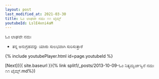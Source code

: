 ```yaml
---
layout: post
last_modified_at: 2021-03-30
title: ಓಂ ಲಾಘವೇ ನಮಃ ೧೧ ಟೈಮ್ಸ್
youtubeId: LslE4xni4aM
---
```

 
 
 ಓಂ ಲಾಘವೇ ನಮಃ  
 
 -  ತನ್ನ ಅನುಗ್ರಹವನ್ನು ಯಾರು ಸುಲಭವಾಗಿ ಸುರಿಸುತ್ತಾರೆ 
 
  
 
  
 
 
 
 
 
 


{% include youtubePlayer.html id=page.youtubeId %}
 
[Next]({{ site.baseurl }}{% link  split1/_posts/2013-10-09-ಓಂ ನಿತ್ಯಮ್ವರ್ಚಸ್ವಿನೆ ನಮಃ ೧೧ ಟೈಮ್ಸ್.md%})
 
